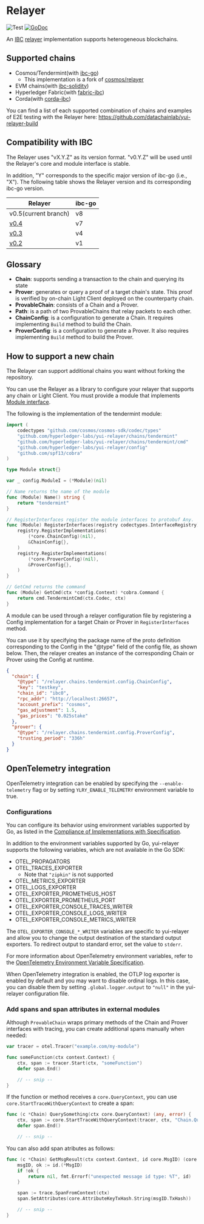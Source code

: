 # Relayer

![Test](https://github.com/hyperledger-labs/yui-relayer/workflows/Test/badge.svg)
[![GoDoc](https://godoc.org/github.com/hyperledger-labs/yui-relayer?status.svg)](https://pkg.go.dev/github.com/hyperledger-labs/yui-relayer?tab=doc)

An [IBC](https://github.com/cosmos/ibc) [relayer](https://github.com/cosmos/ibc/tree/main/spec/relayer/ics-018-relayer-algorithms) implementation supports heterogeneous blockchains.

## Supported chains

- Cosmos/Tendermint(with [ibc-go](https://github.com/cosmos/ibc-go))
  - This implementation is a fork of [cosmos/relayer](https://github.com/cosmos/relayer)
- EVM chains(with [ibc-solidity](https://github.com/hyperledger-labs/yui-ibc-solidity))
- Hyperledger Fabric(with [fabric-ibc](https://github.com/hyperledger-labs/yui-fabric-ibc))
- Corda(with [corda-ibc](https://github.com/hyperledger-labs/yui-corda-ibc))

You can find a list of each supported combination of chains and examples of E2E testing with the Relayer here: https://github.com/datachainlab/yui-relayer-build

## Compatibility with IBC

The Relayer uses "vX.Y.Z" as its version format. "v0.Y.Z" will be used until the Relayer's core and module interface is stable.

In addition, "Y" corresponds to the specific major version of ibc-go (i.e., "X"). The following table shows the Relayer version and its corresponding ibc-go version.

| Relayer                                                                     | ibc-go |
|-----------------------------------------------------------------------------|--------|
| v0.5(current branch)                                                        | v8     |
| [v0.4](https://github.com/hyperledger-labs/yui-relayer/releases/tag/v0.4.0) | v7     |
| [v0.3](https://github.com/hyperledger-labs/yui-relayer/releases/tag/v0.3.0) | v4     |
| [v0.2](https://github.com/hyperledger-labs/yui-relayer/releases/tag/v0.2.0) | v1     |

## Glossary

- **Chain**: supports sending a transaction to the chain and querying its state
- **Prover**: generates or query a proof of a target chain's state. This proof is verified by on-chain Light Client deployed on the counterparty chain.
- **ProvableChain**: consists of a Chain and a Prover.
- **Path**: is a path of two ProvableChains that relay packets to each other.
- **ChainConfig**: is a configuration to generate a Chain. It requires implementing `Build` method to build the Chain.
- **ProverConfig**: is a configuration to generate a Prover. It also requires implementing `Build` method to build the Prover.

## How to support a new chain

The Relayer can support additional chains you want without forking the repository.

You can use the Relayer as a library to configure your relayer that supports any chain or Light Client. You must provide a module that implements [Module interface](./config/module.go). 

The following is the implementation of the tendermint module:

```go
import (
	codectypes "github.com/cosmos/cosmos-sdk/codec/types"
	"github.com/hyperledger-labs/yui-relayer/chains/tendermint"
	"github.com/hyperledger-labs/yui-relayer/chains/tendermint/cmd"
	"github.com/hyperledger-labs/yui-relayer/config"
	"github.com/spf13/cobra"
)

type Module struct{}

var _ config.ModuleI = (*Module)(nil)

// Name returns the name of the module
func (Module) Name() string {
	return "tendermint"
}

// RegisterInterfaces register the module interfaces to protobuf Any.
func (Module) RegisterInterfaces(registry codectypes.InterfaceRegistry) {
	registry.RegisterImplementations(
		(*core.ChainConfig)(nil),
		&ChainConfig{},
	)
	registry.RegisterImplementations(
		(*core.ProverConfig)(nil),
		&ProverConfig{},
	)
}

// GetCmd returns the command
func (Module) GetCmd(ctx *config.Context) *cobra.Command {
	return cmd.TendermintCmd(ctx.Codec, ctx)
}

```

A module can be used through a relayer configuration file by registering a Config implementation for a target Chain or Prover in `RegisterInterfaces` method.

You can use it by specifying the package name of the proto definition corresponding to the Config in the "@type" field of the config file, as shown below. Then, the relayer creates an instance of the corresponding Chain or Prover using the Config at runtime.

```json
{
  "chain": {
    "@type": "/relayer.chains.tendermint.config.ChainConfig",
    "key": "testkey",
    "chain_id": "ibc0",
    "rpc_addr": "http://localhost:26657",
    "account_prefix": "cosmos",
    "gas_adjustment": 1.5,
    "gas_prices": "0.025stake"
  },
  "prover": {
    "@type": "/relayer.chains.tendermint.config.ProverConfig",
    "trusting_period": "336h"
  }
}
```

## OpenTelemetry integration

OpenTelemetry integration can be enabled by specifying the `--enable-telemetry` flag or by setting `YLRY_ENABLE_TELEMETRY` environment variable to true.

### Configurations

You can configure its behavior using environment variables supported by Go, as listed in the [Compliance of Implementations with Specification](https://github.com/open-telemetry/opentelemetry-specification/blob/main/spec-compliance-matrix.md#environment-variables).

In addition to the environment variables supported by Go, yui-relayer supports the following variables, which are not available in the Go SDK:

* OTEL_PROPAGATORS
* OTEL_TRACES_EXPORTER
    - Note that `"zipkin"` is not supported
* OTEL_METRICS_EXPORTER
* OTEL_LOGS_EXPORTER
* OTEL_EXPORTER_PROMETHEUS_HOST
* OTEL_EXPORTER_PROMETHEUS_PORT
* OTEL_EXPORTER_CONSOLE_TRACES_WRITER
* OTEL_EXPORTER_CONSOLE_LOGS_WRITER
* OTEL_EXPORTER_CONSOLE_METRICS_WRITER

The `OTEL_EXPORTER_CONSOLE_*_WRITER` variables are specific to yui-relayer and allow you to change the output destination of the standard output exporters. To redirect output to standard error, set the value to `stderr`.

For more information about OpenTelemetry environment variables, refer to the [OpenTelemetry Environment Variable Specification](https://opentelemetry.io/docs/specs/otel/configuration/sdk-environment-variables).


When OpenTelemetry integration is enabled, the OTLP log exporter is enabled by default and you may want to disable ordinal logs.
In this case, you can disable them by setting `.global.logger.output` to `"null"` in the yui-relayer configuration file.

### Add spans and span attributes in external modules

Although `ProvableChain` wraps primary methods of the Chain and Prover interfaces with tracing, you can create additional spans manually when needed:

```go
var tracer = otel.Tracer("example.com/my-module")

func someFunction(ctx context.Context) {
	ctx, span := tracer.Start(ctx, "someFunction")
	defer span.End()

	// -- snip --
}
```

If the function or method receives a `core.QueryContext`, you can use `core.StartTraceWithQueryContext` to create a span:

```go
func (c *Chain) QuerySomething(ctx core.QueryContext) (any, error) {
	ctx, span := core.StartTraceWithQueryContext(tracer, ctx, "Chain.QuerySomething", core.WithChainAttributes(c.ChainID()))
	defer span.End()

    // -- snip --
```

You can also add span atributes as follows:

```go
func (c *Chain) GetMsgResult(ctx context.Context, id core.MsgID) (core.MsgResult, error) {
	msgID, ok := id.(*MsgID)
	if !ok {
		return nil, fmt.Errorf("unexpected message id type: %T", id)
	}

	span := trace.SpanFromContext(ctx)
	span.SetAttributes(core.AttributeKeyTxHash.String(msgID.TxHash))

	// -- snip --
}
```
